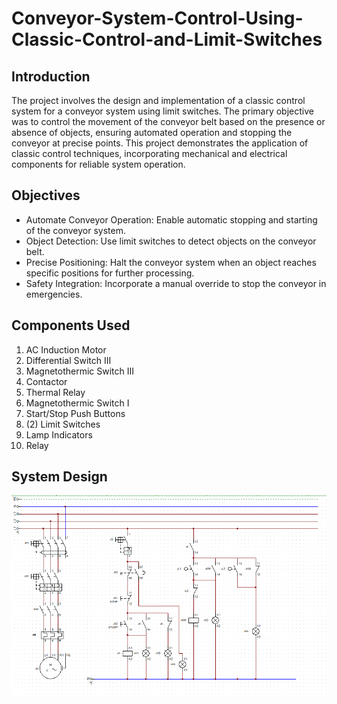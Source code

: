 # Conveyor-System-Control-Using-Classic-Control-and-Limit-Switches
## Introduction
The project involves the design and implementation of a classic control system for a conveyor system using limit switches. The primary objective was to control the movement of the conveyor belt based on the presence or absence of objects, ensuring automated operation and stopping the conveyor at precise points. This project demonstrates the application of classic control techniques, incorporating mechanical and electrical components for reliable system operation.

## Objectives
- Automate Conveyor Operation: Enable automatic stopping and starting of the conveyor system.
- Object Detection: Use limit switches to detect objects on the conveyor belt.
- Precise Positioning: Halt the conveyor system when an object reaches specific positions for further processing.
- Safety Integration: Incorporate a manual override to stop the conveyor in emergencies.

## Components Used
1. AC Induction Motor
2. Differential Switch III
3. Magnetothermic Switch III
4. Contactor
5. Thermal Relay
6. Magnetothermic Switch I
7. Start/Stop Push Buttons
8. (2) Limit Switches
9. Lamp Indicators
10. Relay

## System Design

![Schematic](1.png)

